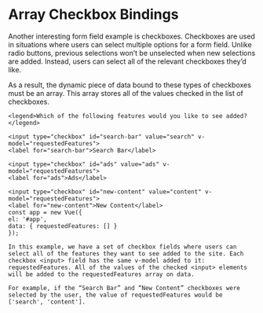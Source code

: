 # Array Checkbox Bindings

Another interesting form field example is checkboxes. Checkboxes are used in situations where users can select multiple options for a form field. Unlike radio buttons, previous selections won’t be unselected when new selections are added. Instead, users can select all of the relevant checkboxes they’d like.

As a result, the dynamic piece of data bound to these types of checkboxes must be an array. This array stores all of the values checked in the list of checkboxes.

    <legend>Which of the following features would you like to see added?</legend>

    <input type="checkbox" id="search-bar" value="search" v-model="requestedFeatures">
    <label for="search-bar">Search Bar</label>

    <input type="checkbox" id="ads" value="ads" v-model="requestedFeatures">
    <label for="ads">Ads</label>

    <input type="checkbox" id="new-content" value="content" v-model="requestedFeatures">
    <label for="new-content">New Content</label>
    const app = new Vue({
    el: '#app',
    data: { requestedFeatures: [] }
    });

    In this example, we have a set of checkbox fields where users can select all of the features they want to see added to the site. Each checkbox <input> field has the same v-model added to it: requestedFeatures. All of the values of the checked <input> elements will be added to the requestedFeatures array on data.

    For example, if the “Search Bar” and “New Content” checkboxes were selected by the user, the value of requestedFeatures would be ['search', 'content'].
